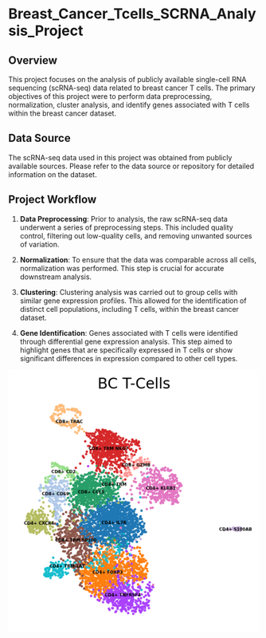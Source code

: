 # Breast_Cancer_Tcells_SCRNA_Analysis_Project

## Overview

This project focuses on the analysis of publicly available single-cell RNA sequencing (scRNA-seq) data related to breast cancer T cells. The primary objectives of this project were to perform data preprocessing, normalization, cluster analysis, and identify genes associated with T cells within the breast cancer dataset.

## Data Source

The scRNA-seq data used in this project was obtained from publicly available sources. Please refer to the data source or repository for detailed information on the dataset.

## Project Workflow

1. **Data Preprocessing**: Prior to analysis, the raw scRNA-seq data underwent a series of preprocessing steps. This included quality control, filtering out low-quality cells, and removing unwanted sources of variation.

2. **Normalization**: To ensure that the data was comparable across all cells, normalization was performed. This step is crucial for accurate downstream analysis.

3. **Clustering**: Clustering analysis was carried out to group cells with similar gene expression profiles. This allowed for the identification of distinct cell populations, including T cells, within the breast cancer dataset.

4. **Gene Identification**: Genes associated with T cells were identified through differential gene expression analysis. This step aimed to highlight genes that are specifically expressed in T cells or show significant differences in expression compared to other cell types.

![](https://github.com/JoshTjan/Breast_Cancer_Tcells_SCRNA_Analysis_Project/blob/main/BC_Cluster_Labeled.png)
